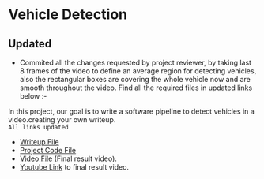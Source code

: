 # Vehicle Detection

## Updated
- Commited all the changes requested by project reviewer, by taking last 8 frames of the video to define an average region for detecting vehicles, also the rectangular boxes are covering the whole vehicle now and are smooth throughout the video. Find all the required files in updated links below :-

In this project, our goal is to write a software pipeline to detect vehicles in a video.creating your own writeup.  
```All links updated```

- [Writeup File](https://github.com/deepanshu96/carp5/blob/master/writeup_template.md)
- [Project Code File](https://github.com/deepanshu96/carp5/blob/master/Major.ipynb)
- [Video File](https://github.com/deepanshu96/carp5/blob/master/Major.mp4) (Final result video). 
- [Youtube Link](https://www.youtube.com/watch?v=ctIXumr295w&feature=youtu.be) to final result video.
